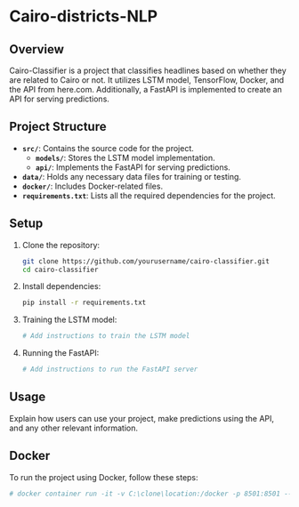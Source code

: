 # Cairo-districts-NLP

## Overview

Cairo-Classifier is a project that classifies headlines based on whether they are related to Cairo or not. It utilizes LSTM model, TensorFlow, Docker, and the API from here.com. Additionally, a FastAPI is implemented to create an API for serving predictions.

## Project Structure

- **`src/`**: Contains the source code for the project.
  - **`models/`**: Stores the LSTM model implementation.
  - **`api/`**: Implements the FastAPI for serving predictions.
- **`data/`**: Holds any necessary data files for training or testing.
- **`docker/`**: Includes Docker-related files.
- **`requirements.txt`**: Lists all the required dependencies for the project.

## Setup

1. Clone the repository:

    ```bash
    git clone https://github.com/yourusername/cairo-classifier.git
    cd cairo-classifier
    ```

2. Install dependencies:

    ```bash
    pip install -r requirements.txt
    ```

3. Training the LSTM model:

    ```bash
    # Add instructions to train the LSTM model
    ```

4. Running the FastAPI:

    ```bash
    # Add instructions to run the FastAPI server
    ```

## Usage

Explain how users can use your project, make predictions using the API, and any other relevant information.

## Docker

To run the project using Docker, follow these steps:

```bash
# docker container run -it -v C:\clone\location:/docker -p 8501:8501 --name nlp deep/NLP:v1.0

